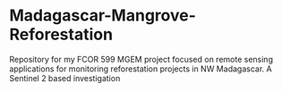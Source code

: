# Madagascar-Mangrove-Reforestation
Repository for my FCOR 599 MGEM project focused on remote sensing applications for monitoring reforestation projects in NW Madagascar. 
A Sentinel 2 based investigation
